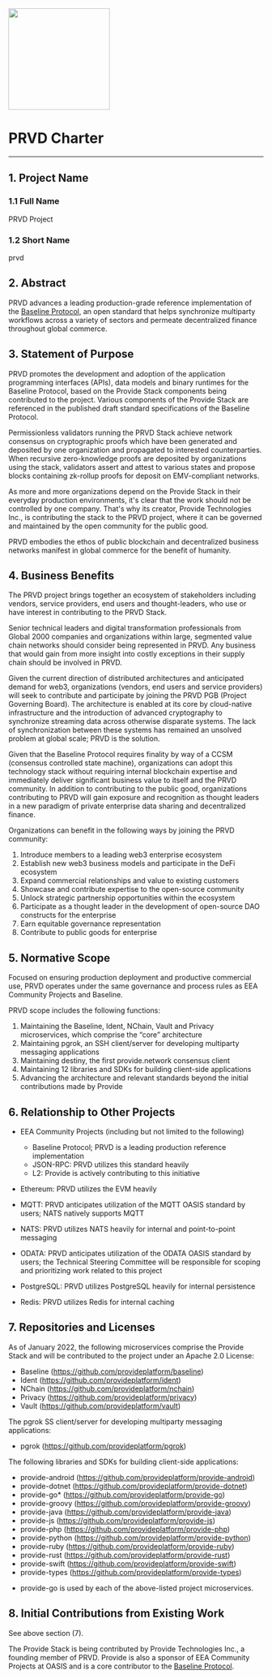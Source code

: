 <img src="artwork/prvd.png" width="200">

# PRVD Charter
-------------

## 1. Project Name
	
### 1.1 Full Name

PRVD Project 

### 1.2 Short Name

prvd

## 2. Abstract

PRVD advances a leading production-grade reference implementation of the [Baseline Protocol](http://baseline-protocol.org), an open standard that helps synchronize multiparty workflows across a variety of sectors and permeate decentralized finance throughout global commerce.

## 3. Statement of Purpose

PRVD promotes the development and adoption of the application programming interfaces (APIs), data models and binary runtimes for the Baseline Protocol, based on the Provide Stack components being contributed to the project. Various components of the Provide Stack are referenced in the published draft standard specifications of the Baseline Protocol.

Permissionless validators running the PRVD Stack achieve network consensus on cryptographic proofs which have been generated and deposited by one organization and propagated to interested counterparties. When recursive zero-knowledge proofs are deposited by organizations using the stack, validators assert and attest to various states and propose blocks containing zk-rollup proofs for deposit on EMV-compliant networks.

As more and more organizations depend on the Provide Stack in their everyday production environments, it's clear that the work should not be controlled by one company. That's why its creator, Provide Technologies Inc., is contributing the stack to the PRVD project, where it can be governed and maintained by the open community for the public good.

PRVD embodies the ethos of public blockchain and decentralized business networks manifest in global commerce for the benefit of humanity.

## 4. Business Benefits 

The PRVD project brings together an ecosystem of stakeholders including vendors, service providers, end users and thought-leaders, who use or have interest in contributing to the PRVD Stack.

Senior technical leaders and digital transformation professionals from Global 2000 companies and organizations within large, segmented value chain networks should consider being represented in PRVD. Any business that would gain from more insight into costly exceptions in their supply chain should be involved in PRVD.

Given the current direction of distributed architectures and anticipated demand for web3, organizations (vendors, end users and service providers) will seek to contribute and participate by joining the PRVD PGB (Project Governing Board). The architecture is enabled at its core by cloud-native infrastructure and the introduction of advanced cryptography to synchronize streaming data across otherwise disparate systems. The lack of synchronization between these systems has remained an unsolved problem at global scale; PRVD is the solution.

Given that the Baseline Protocol requires finality by way of a CCSM (consensus controlled state machine), organizations can adopt this technology stack without requiring internal blockchain expertise and immediately deliver significant business value to itself and the PRVD community. In addition to contributing to the public good, organizations contributing to PRVD will gain exposure and recognition as thought leaders in a new paradigm of private enterprise data sharing and decentralized finance.

Organizations can benefit in the following ways by joining the PRVD community:

1. Introduce members to a leading web3 enterprise ecosystem
2. Establish new web3 business models and participate in the DeFi ecosystem
3. Expand commercial relationships and value to existing customers
4. Showcase and contribute expertise to the open-source community
5. Unlock strategic partnership opportunities within the ecosystem
6. Participate as a thought leader in the development of open-source DAO constructs for the enterprise
7. Earn equitable governance representation
8. Contribute to public goods for enterprise

## 5. Normative Scope

Focused on ensuring production deployment and productive commercial use, PRVD operates under the same governance and process rules as EEA Community Projects and Baseline.

PRVD scope includes the following functions:

1. Maintaining the Baseline, Ident, NChain, Vault and Privacy microservices, which comprise the “core” architecture
2. Maintaining pgrok, an SSH client/server for developing multiparty messaging applications
3. Maintaining destiny, the first provide.network consensus client
4. Maintaining 12 libraries and SDKs for building client-side applications
5. Advancing the architecture and relevant standards beyond the initial contributions made by Provide

## 6. Relationship to Other Projects

- EEA Community Projects (including but not limited to the following)
  - Baseline Protocol; PRVD is a leading production reference implementation
  - JSON-RPC: PRVD utilizes this standard heavily
  - L2: Provide is actively contributing to this initiative

- Ethereum: PRVD utilizes the EVM heavily

- MQTT: PRVD anticipates utilization of the MQTT OASIS standard by users; NATS natively supports MQTT

- NATS: PRVD utilizes NATS heavily for internal and point-to-point messaging

- ODATA: PRVD anticipates utilization of the ODATA OASIS standard by users; the Technical Steering Committee will be responsible for scoping and prioritizing work related to this project

- PostgreSQL: PRVD utilizes PostgreSQL heavily for internal persistence

- Redis: PRVD utilizes Redis for internal caching

## 7. Repositories and Licenses

As of January 2022, the following microservices comprise the Provide Stack and will be contributed to the project under an Apache 2.0 License:

- Baseline (https://github.com/provideplatform/baseline)
- Ident (https://github.com/provideplatform/ident)
- NChain (https://github.com/provideplatform/nchain)
- Privacy (https://github.com/provideplatform/privacy)
- Vault (https://github.com/provideplatform/vault)

The pgrok SS client/server for developing multiparty messaging applications:

- pgrok (https://github.com/provideplatform/pgrok)

The following libraries and SDKs for building client-side applications:

- provide-android (https://github.com/provideplatform/provide-android)
- provide-dotnet (https://github.com/provideplatform/provide-dotnet)
- provide-go* (https://github.com/provideplatform/provide-go)
- provide-groovy (https://github.com/provideplatform/provide-groovy)
- provide-java (https://github.com/provideplatform/provide-java)
- provide-js (https://github.com/provideplatform/provide-js)
- provide-php (https://github.com/provideplatform/provide-php)
- provide-python (https://github.com/provideplatform/provide-python)
- provide-ruby (https://github.com/provideplatform/provide-ruby)
- provide-rust (https://github.com/provideplatform/provide-rust)
- provide-swift (https://github.com/provideplatform/provide-swift)
- provide-types (https://github.com/provideplatform/provide-types)

* provide-go is used by each of the above-listed project microservices.

## 8. Initial Contributions from Existing Work

See above section (7).

The Provide Stack is being contributed by Provide Technologies Inc., a founding member of PRVD. Provide is also a sponsor of EEA Community Projects at OASIS and is a core contributor to the [Baseline Protocol](http://baseline-protocol.org).
